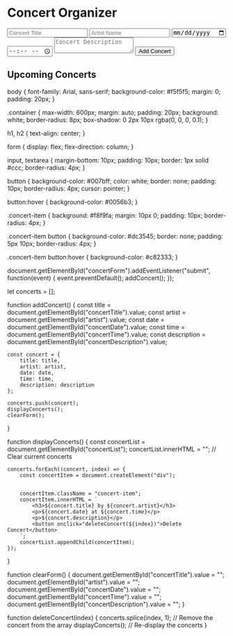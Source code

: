 <!DOCTYPE html>
<html lang="ru">
<head>
    <meta charset="UTF-8">
    <meta name="viewport" content="width=device-width, initial-scale=1.0">
    <title>Concert Organizer</title>
    <link rel="stylesheet" href="styles.css">
</head>
<body>
    <div class="container">
        <h1>Concert Organizer</h1>
        <form id="concertForm">
            <input type="text" id="concertTitle" placeholder="Concert Title" required>
            <input type="text" id="artist" placeholder="Artist Name" required>
            <input type="date" id="concertDate" required>
            <input type="time" id="concertTime" required>
            <textarea id="concertDescription" placeholder="Concert Description" required></textarea>
            <button type="submit">Add Concert</button>
        </form>
        <h2>Upcoming Concerts</h2>
        <div id="concertList"></div>
    </div>
    <script src="script.js"></script>
</body>
</html>

body {
    font-family: Arial, sans-serif;
    background-color: #f5f5f5;
    margin: 0;
    padding: 20px;
}

.container {
    max-width: 600px;
    margin: auto;
    padding: 20px;
    background: white;
    border-radius: 8px;
    box-shadow: 0 2px 10px rgba(0, 0, 0, 0.1);
}

h1, h2 {
    text-align: center;
}

form {
    display: flex;
    flex-direction: column;
}

input, textarea {
    margin-bottom: 10px;
    padding: 10px;
    border: 1px solid #ccc;
    border-radius: 4px;
}

button {
    background-color: #007bff;
    color: white;
    border: none;
    padding: 10px;
    border-radius: 4px;
    cursor: pointer;
}

button:hover {
    background-color: #0056b3;
}

.concert-item {
    background: #f8f9fa;
    margin: 10px 0;
    padding: 10px;
    border-radius: 4px;
}

.concert-item button {
    background-color: #dc3545;
    border: none;
    padding: 5px 10px;
    border-radius: 4px;
}

.concert-item button:hover {
    background-color: #c82333;
}

document.getElementById("concertForm").addEventListener("submit", function(event) {
    event.preventDefault();
    addConcert();
});

let concerts = [];

function addConcert() {
    const title = document.getElementById("concertTitle").value;
    const artist = document.getElementById("artist").value;
    const date = document.getElementById("concertDate").value;
    const time = document.getElementById("concertTime").value;
    const description = document.getElementById("concertDescription").value;

    const concert = {
        title: title,
        artist: artist,
        date: date,
        time: time,
        description: description
    };

    concerts.push(concert);
    displayConcerts();
    clearForm();
}

function displayConcerts() {
    const concertList = document.getElementById("concertList");
    concertList.innerHTML = ""; // Clear current concerts

    concerts.forEach((concert, index) => {
        const concertItem = document.createElement("div");


        concertItem.className = "concert-item";
        concertItem.innerHTML = `
            <h3>${concert.title} by ${concert.artist}</h3>
            <p>${concert.date} at ${concert.time}</p>
            <p>${concert.description}</p>
            <button onclick="deleteConcert(${index})">Delete Concert</button>
        `;
        concertList.appendChild(concertItem);
    });
}

function clearForm() {
    document.getElementById("concertTitle").value = "";
    document.getElementById("artist").value = "";
    document.getElementById("concertDate").value = "";
    document.getElementById("concertTime").value = "";
    document.getElementById("concertDescription").value = "";
}

function deleteConcert(index) {
    concerts.splice(index, 1); // Remove the concert from the array
    displayConcerts(); // Re-display the concerts
}
